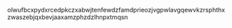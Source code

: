 olwufbcxpydxrcedpkczxabwjtenfewdzfamdprieozjvgpwlavgqewvkzrsphthxzwaszebjqxbevjaaxamzphzdzlhnpxtmqsn